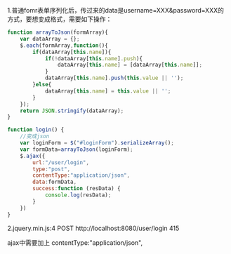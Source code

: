 1.普通fomr表单序列化后，传过来的data是username=XXX&password=XXX的方式，要想变成格式，需要如下操作：

```js
function arrayToJson(formArray){
    var dataArray = {};
    $.each(formArray,function(){
        if(dataArray[this.name]){
            if(!dataArray[this.name].push){
                dataArray[this.name] = [dataArray[this.name]];
            }
            dataArray[this.name].push(this.value || '');
        }else{
            dataArray[this.name] = this.value || '';
        }
    });
    return JSON.stringify(dataArray);
}

function login() {
    //变成json
    var loginForm = $("#loginForm").serializeArray();
    var formData=arrayToJson(loginForm);
    $.ajax({
        url:"/user/login",
        type:"post",
        contentType:"application/json",
        data:formData,
        success:function (resData) {
            console.log(resData);
        }
    })
}
```

2.jquery.min.js:4 POST http://localhost:8080/user/login 415

ajax中需要加上 contentType:"application/json",

